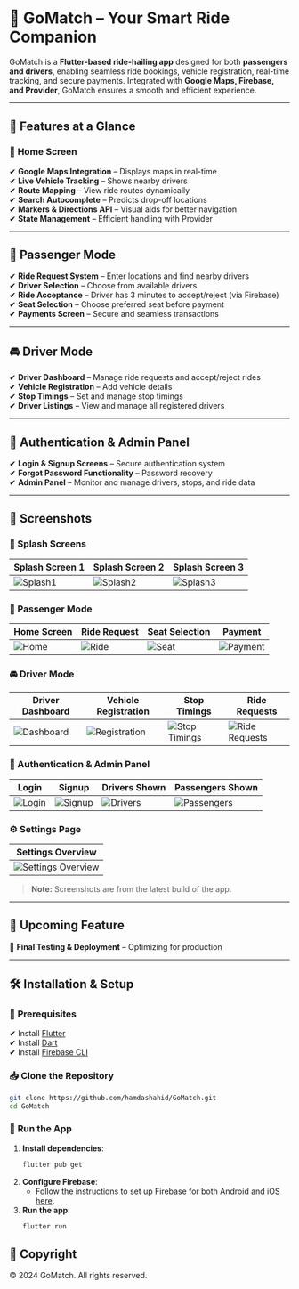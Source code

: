 # 🚀 GoMatch – Your Smart Ride Companion

GoMatch is a **Flutter-based ride-hailing app** designed for both **passengers and drivers**, enabling seamless ride bookings, vehicle registration, real-time tracking, and secure payments. Integrated with **Google Maps, Firebase, and Provider**, GoMatch ensures a smooth and efficient experience.

---

## 📌 Features at a Glance

### 🏡 **Home Screen**

✔ **Google Maps Integration** – Displays maps in real-time  
✔ **Live Vehicle Tracking** – Shows nearby drivers  
✔ **Route Mapping** – View ride routes dynamically  
✔ **Search Autocomplete** – Predicts drop-off locations  
✔ **Markers & Directions API** – Visual aids for better navigation  
✔ **State Management** – Efficient handling with Provider

---

## 🚖 **Passenger Mode**

✔ **Ride Request System** – Enter locations and find nearby drivers  
✔ **Driver Selection** – Choose from available drivers  
✔ **Ride Acceptance** – Driver has 3 minutes to accept/reject (via Firebase)  
✔ **Seat Selection** – Choose preferred seat before payment  
✔ **Payments Screen** – Secure and seamless transactions

---

## 🚘 **Driver Mode**

✔ **Driver Dashboard** – Manage ride requests and accept/reject rides  
✔ **Vehicle Registration** – Add vehicle details  
✔ **Stop Timings** – Set and manage stop timings  
✔ **Driver Listings** – View and manage all registered drivers

---

## 🔐 **Authentication & Admin Panel**

✔ **Login & Signup Screens** – Secure authentication system  
✔ **Forgot Password Functionality** – Password recovery  
✔ **Admin Panel** – Monitor and manage drivers, stops, and ride data

---

## 📸 **Screenshots**

### **🚀 Splash Screens**

| Splash Screen 1                     | Splash Screen 2                     | Splash Screen 3                     |
| ----------------------------------- | ----------------------------------- | ----------------------------------- |
| ![Splash1](screenshots/splash1.jpg) | ![Splash2](screenshots/splash2.jpg) | ![Splash3](screenshots/splash3.jpg) |

### **🚖 Passenger Mode**

| Home Screen                   | Ride Request                          | Seat Selection                          | Payment                             |
| ----------------------------- | ------------------------------------- | --------------------------------------- | ----------------------------------- |
| ![Home](screenshots/home.jpg) | ![Ride](screenshots/ride_request.jpg) | ![Seat](screenshots/seat_selection.jpg) | ![Payment](screenshots/payment.jpg) |

### **🚘 Driver Mode**

| Driver Dashboard                               | Vehicle Registration                                  | Stop Timings                                  | Ride Requests                                          |
| ---------------------------------------------- | ----------------------------------------------------- | --------------------------------------------- | ------------------------------------------------------ |
| ![Dashboard](screenshots/driver_dashboard.jpg) | ![Registration](screenshots/vehicle_registration.jpg) | ![Stop Timings](screenshots/stop_timings.jpg) | ![Ride Requests](screenshots/driver_ride_requests.jpg) |

### **🔐 Authentication & Admin Panel**

| Login                           | Signup                            | Drivers Shown                             | Passengers Shown                                |
| ------------------------------- | --------------------------------- | ----------------------------------------- | ----------------------------------------------- |
| ![Login](screenshots/login.jpg) | ![Signup](screenshots/signup.jpg) | ![Drivers](screenshots/admin_drivers.jpg) | ![Passengers](screenshots/admin_passengers.jpg) |

### **⚙️ Settings Page**

| Settings Overview                                       |
| ------------------------------------------------------- |
| ![Settings Overview](screenshots/settings_overview.jpg) |

> **Note:** Screenshots are from the latest build of the app.

---

## 🚀 Upcoming Feature

📱 **Final Testing & Deployment** – Optimizing for production

---

## 🛠 **Installation & Setup**

### 📌 **Prerequisites**

✔ Install [Flutter](https://flutter.dev/docs/get-started/install)  
✔ Install [Dart](https://dart.dev/get-dart)  
✔ Install [Firebase CLI](https://firebase.google.com/docs/cli)

### 📥 **Clone the Repository**

```sh
git clone https://github.com/hamdashahid/GoMatch.git
cd GoMatch
```

### 🚀 **Run the App**

1. **Install dependencies**:
   ```sh
   flutter pub get
   ```
2. **Configure Firebase**:
   - Follow the instructions to set up Firebase for both Android and iOS [here](https://firebase.flutter.dev/docs/overview).
3. **Run the app**:
   ```sh
   flutter run
   ```

## 📜 **Copyright**

© 2024 GoMatch. All rights reserved.
